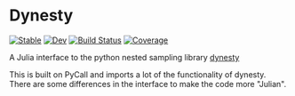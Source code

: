 # Dynesty

[![Stable](https://img.shields.io/badge/docs-stable-blue.svg)](https://ptiede.github.io/Dynesty.jl/stable)
[![Dev](https://img.shields.io/badge/docs-dev-blue.svg)](https://ptiede.github.io/Dynesty.jl/dev)
[![Build Status](https://github.com/ptiede/Dynesty.jl/actions/workflows/CI.yml/badge.svg?branch=main)](https://github.com/ptiede/Dynesty.jl/actions/workflows/CI.yml?query=branch%3Amain)
[![Coverage](https://codecov.io/gh/ptiede/Dynesty.jl/branch/main/graph/badge.svg)](https://codecov.io/gh/ptiede/Dynesty.jl)

A Julia interface to the python nested sampling library [dynesty](https://github.com/joshspeagle/dynesty)

This is built on PyCall and imports a lot of the functionality of dynesty. There are some differences in the interface to make the code more "Julian".
